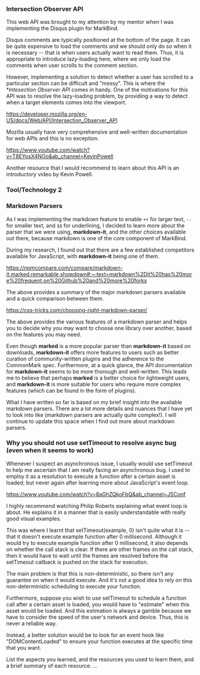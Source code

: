 ### Intersection Observer API 

This web API was brought to my attention by my mentor when I was implementing the Disqus plugin for MarkBind. 

Disqus comments are typically positioned at the bottom of the page. It can be quite expensive to load the comments and we should only do so when it is necessary -- that is when users actually want to read them. Thus, it is appropriate to introduce lazy-loading here, where we only load the comments when user scrolls to the comment section. 

However, implementing a solution to detect whether a user has scrolled to a particular section can be difficult and "messy". This is where the **Intesection Observer API* comes in handy. One of the motivations for this API was to resolve the lazy-loading problem, by providing a way to detect when a target elements comes into the viewport. 

https://developer.mozilla.org/en-US/docs/Web/API/Intersection_Observer_API

Mozilla usually have very comprehensive and well-written documentation for web APIs and this is no exception. 

https://www.youtube.com/watch?v=T8EYosX4NOo&ab_channel=KevinPowell

Another resource that I would recommend to learn about this API is an introductory video by Kevin Powell. 

### Tool/Technology 2

### Markdown Parsers

As I was implementing the markdown feature to enable `++` for larger text, `--` for smaller text, and `$$` for underlining, I decided to learn more about the parser that we were using, **markdown-it**, and the other choices available out there, because markdown is one of the core component of MarkBind.

During my research, I found out that there are a few established competitors available for JavaScript, with **markdown-it** being one of them. 

https://npmcompare.com/compare/markdown-it,marked,remarkable,showdown#:~:text=markdown%2Dit%20has%20more%20frequent,on%20Github%20and%20more%20forks

The above provides a summary of the major markdown parsers available and a quick comparison between them.

https://css-tricks.com/choosing-right-markdown-parser/

The above provides the various features of a markdown parser and helps you to decide why you may want to choose one library over another, based on the features you may need. 

Even though **marked** is a more popular parser than **markdown-it** based on downloads, **markdown-it** offers more features to users such as better curation of community-written plugins and the adherence to the CommonMark spec. Furthermore, at a quick glance, the API documentation for **markdown-it** seems to be more thorough and well-written. This leads me to believe that perhaps **marked** is a better choice for lightweight users, and **markdown-it** is more suitable for users who require more complex features (which can be found in the form of plugins).

What I have written so far is based on my brief insight into the available markdown parsers. There are a lot more details and nuances that I have yet to look into like (markdown parsers are actually quite complex!). I will continue to update this space when I find out more about markdown parsers. 

### Why you should not use setTimeout to resolve async bug (even when it seems to work)

Whenever I suspect an asynchronous issue, I usually would use setTimeout to help me ascertain that I am really facing an asynchronous bug. I used to employ it as a resolution to execute a function after a certain asset is loaded; but never again after learning more about JavaScript's event loop.

https://www.youtube.com/watch?v=8aGhZQkoFbQ&ab_channel=JSConf

I highly recommend watching Philip Roberts explaining what event loop is about. He explains it in a manner that is easily understandable with really good visual examples. 

This was where I learnt that setTimeout(example, 0) isn't quite what it is -- that it doesn't execute example function after 0 millisecond. Although it would try to execute example function after 0 millisecond, it also depends on whether the call stack is clear. If there are other frames on the call stack, then it would have to wait until the frames are resolved before the setTimeout callback is pushed on the stack for execution.

The main problem is that this is non-deterministic, so there isn't any guarantee on when it would execute. And it's not a good idea to rely on this non-deterministic scheduling to execute your function. 

Furthermore, suppose you wish to use setTimeout to schedule a function call after a certain asset is loaded, you would have to "estimate" when this asset would be loaded. And this estimation is always a gamble because we have to consider the speed of the user's network and device. Thus, this is never a reliable way. 

Instead, a better solution would be to look for an event hook like "DOMContentLoaded" to ensure your function executes at the specific time that you want.  

List the aspects you learned, and the resources you used to learn them, and a brief summary of each resource.
...